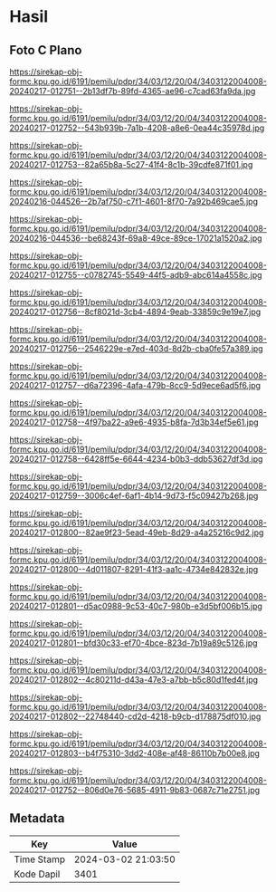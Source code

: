 # Hasil

## Foto C Plano

https://sirekap-obj-formc.kpu.go.id/6191/pemilu/pdpr/34/03/12/20/04/3403122004008-20240217-012751--2b13df7b-89fd-4365-ae96-c7cad63fa9da.jpg

https://sirekap-obj-formc.kpu.go.id/6191/pemilu/pdpr/34/03/12/20/04/3403122004008-20240217-012752--543b939b-7a1b-4208-a8e6-0ea44c35978d.jpg

https://sirekap-obj-formc.kpu.go.id/6191/pemilu/pdpr/34/03/12/20/04/3403122004008-20240217-012753--82a65b8a-5c27-41f4-8c1b-39cdfe871f01.jpg

https://sirekap-obj-formc.kpu.go.id/6191/pemilu/pdpr/34/03/12/20/04/3403122004008-20240216-044526--2b7af750-c7f1-4601-8f70-7a92b469cae5.jpg

https://sirekap-obj-formc.kpu.go.id/6191/pemilu/pdpr/34/03/12/20/04/3403122004008-20240216-044536--be68243f-69a8-49ce-89ce-17021a1520a2.jpg

https://sirekap-obj-formc.kpu.go.id/6191/pemilu/pdpr/34/03/12/20/04/3403122004008-20240217-012755--c0782745-5549-44f5-adb9-abc614a4558c.jpg

https://sirekap-obj-formc.kpu.go.id/6191/pemilu/pdpr/34/03/12/20/04/3403122004008-20240217-012756--8cf8021d-3cb4-4894-9eab-33859c9e19e7.jpg

https://sirekap-obj-formc.kpu.go.id/6191/pemilu/pdpr/34/03/12/20/04/3403122004008-20240217-012756--2546229e-e7ed-403d-8d2b-cba0fe57a389.jpg

https://sirekap-obj-formc.kpu.go.id/6191/pemilu/pdpr/34/03/12/20/04/3403122004008-20240217-012757--d6a72396-4afa-479b-8cc9-5d9ece6ad5f6.jpg

https://sirekap-obj-formc.kpu.go.id/6191/pemilu/pdpr/34/03/12/20/04/3403122004008-20240217-012758--4f97ba22-a9e6-4935-b8fa-7d3b34ef5e61.jpg

https://sirekap-obj-formc.kpu.go.id/6191/pemilu/pdpr/34/03/12/20/04/3403122004008-20240217-012758--6428ff5e-6644-4234-b0b3-ddb53627df3d.jpg

https://sirekap-obj-formc.kpu.go.id/6191/pemilu/pdpr/34/03/12/20/04/3403122004008-20240217-012759--3006c4ef-6af1-4b14-9d73-f5c09427b268.jpg

https://sirekap-obj-formc.kpu.go.id/6191/pemilu/pdpr/34/03/12/20/04/3403122004008-20240217-012800--82ae9f23-5ead-49eb-8d29-a4a25216c9d2.jpg

https://sirekap-obj-formc.kpu.go.id/6191/pemilu/pdpr/34/03/12/20/04/3403122004008-20240217-012800--4d011807-8291-41f3-aa1c-4734e842832e.jpg

https://sirekap-obj-formc.kpu.go.id/6191/pemilu/pdpr/34/03/12/20/04/3403122004008-20240217-012801--d5ac0988-9c53-40c7-980b-e3d5bf006b15.jpg

https://sirekap-obj-formc.kpu.go.id/6191/pemilu/pdpr/34/03/12/20/04/3403122004008-20240217-012801--bfd30c33-ef70-4bce-823d-7b19a89c5126.jpg

https://sirekap-obj-formc.kpu.go.id/6191/pemilu/pdpr/34/03/12/20/04/3403122004008-20240217-012802--4c80211d-d43a-47e3-a7bb-b5c80d1fed4f.jpg

https://sirekap-obj-formc.kpu.go.id/6191/pemilu/pdpr/34/03/12/20/04/3403122004008-20240217-012802--22748440-cd2d-4218-b9cb-d178875df010.jpg

https://sirekap-obj-formc.kpu.go.id/6191/pemilu/pdpr/34/03/12/20/04/3403122004008-20240217-012803--b4f75310-3dd2-408e-af48-86110b7b00e8.jpg

https://sirekap-obj-formc.kpu.go.id/6191/pemilu/pdpr/34/03/12/20/04/3403122004008-20240217-012752--806d0e76-5685-4911-9b83-0687c71e2751.jpg


## Metadata

| Key        | Value               |
| ---------- | ------------------- |
| Time Stamp | 2024-03-02 21:03:50 |
| Kode Dapil | 3401                |



